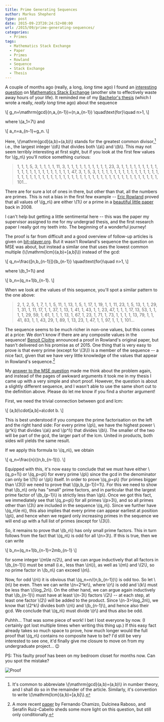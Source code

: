 ```yaml
---
title: Prime Generating Sequences
author: Markus Shepherd
type: post
date: 2015-09-23T20:24:52+00:00
url: /2015/09/prime-generating-sequences/
categories:
  - Primes
tags:
  - Mathematics Stack Exchange
  - Paper
  - Primes
  - Rowland
  - Sequence
  - Stack Exchange
  - Thesis
---
```


A couple of months ago (really, a long, _long_ time ago) I found an [interesting question](https://math.stackexchange.com/questions/1085387/prime-number-sieve-using-lcm-function) on [Mathematics Stack Exchange](https://math.stackexchange.com/) (another site to effectively waste away hours of your life). It reminded me of my [Bachelor's thesis](/schepke_primzahlerzeugende_folgen.pdf) (which I wrote a really, _really long_ time ago) about the sequence

\\[ g_n=\mathrm{gcd}(n,a_{n-1})=(n,a_{n-1}) \quad\text{for}\quad n>1, \\]

where \\(a_1=7\\) and

\\[ a_n=a_{n-1}+g_n. \\]

Here, \\(\mathrm{gcd}(a,b)=(a,b)\\) stands for the greatest common divisor,[^gcd] i.e., the largest integer \\(d\\) that divides both \\(a\\) and \\(b\\). This may not seem terribly interesting at first sight, but if you look at the first few values for \\(g_n\\) you'll notice something curious:

> 1, 1, 1, 5, 3, 1, 1, 1, 1, 11, 3, 1, 1, 1, 1, 1, 1, 1, 1, 1, 1, 23, 3, 1, 1, 1, 1, 1, 1, 1, 1, 1, 1, 1, 1, 1, 1, 1, 1, 1, 1, 1, 1, 1, 1, 47, 3, 1, 5, 3, 1, 1, 1, 1, 1, 1, 1, 1, 1, 1, 1, 1, 1, 1, 1, 1, 1, 1, 1, 1, 1, 1, 1, 1, 1, 1, 1, 1, 1, 1, 1, 1, 1, 1, 1, 1, 1, 1, 1, 1, 1, 1, 1, 1, 1, 1, 1, 1, 1, 101...

There are for sure a lot of ones in there, but other than that, all the numbers are primes. This is not a bias in the first few example -- [Eric Rowland](https://ericrowland.github.io/) proved that all values of \\(g_n\\) are either \\(1\\) or a prime in a [beautiful little paper](https://cs.uwaterloo.ca/journals/JIS/VOL11/Rowland/rowland21.html) back in 2008.

<!-- more -->

I can't help but getting a little sentimental here -- this was the paper my supervisor assigned to me for my undergrad thesis, and the first research paper I really got my teeth into. The beginning of a wonderful journey!

The proof is far from difficult and a good overview of follow-up articles is given on [bit-player.org](http://bit-player.org/2015/pumping-the-primes). But it wasn't Rowland's sequence the question on MSE was about, but instead a similar one that uses the lowest common multiple (\\(\mathrm{lcm}(a,b)=[a,b]\\)) instead of the gcd:

\\[ q_n=\frac{[n,b_{n-1}]}{b_{n-1}} \quad\text{for}\quad n>1, \\]

where \\(b_1=1\\) and

\\[ b_n=(q_n+1)b_{n-1}. \\]

When we look at the values of this sequence, you'll spot a similar pattern to the one above:

> 2, 1, 2, 5, 1, 7, 1, 1, 5, 11, 1, 13, 1, 5, 1, 17, 1, 19, 1, 1, 11, 23, 1, 5, 13, 1, 1, 29, 1, 31, 1, 11, 17, 1, 1, 37, 1, 13, 1, 41, 1, 43, 1, 1, 23, 47, 1, 1, 1, 17, 13, 53, 1, 1, 1, 1, 29, 59, 1, 61, 1, 1, 1, 13, 1, 67, 1, 23, 1, 71, 1, 73, 1, 1, 1, 1, 13, 79, 1, 1, 41, 83, 1, 1, 43, 29, 1, 89, 1, 13, 23, 1, 47, 1, 1, 97, 1, 1, 1, 101...

The sequence seems to be much richer in non-one values, but this comes at a price: We don't know if there are any composite values in the sequence! [Benoit Cloitre](http://bcmathematics.monsite-orange.fr/) announced a proof in Rowland's original paper, but hasn't delivered on his promise as of 2015. One thing that is very easy to prove is that every prime (except for \\(3\\)) is a member of the sequence -- a nice fact, given that we have very little knowledge of the values that appear in Rowland's sequence.[^paper]

My [answer to the MSE question](http://math.stackexchange.com/a/1095045/88475) made me think about the problem again, and instead of the pages of awkward arguments it took me in my thesis I came up with a very simple and short proof. However, the question is about a slightly different sequence, and I wasn't able to use the same short cut to the definition above. Please do let me know if you find a shorter argument!

First, we need the trivial connection between gcd and lcm:

\\[ (a,b)\cdot[a,b]=a\cdot b. \\]

This is best understood if you compare the prime factorisation on the left and the right hand side: For every prime \\(p\\), we have the highest power \\(p^k\\) that divides \\(a\\) and \\(p^l\\) that divides \\(b\\). The smaller of the two will be part of the gcd, the larger part of the lcm. United in products, both sides will yields the same result.

If we apply this formula to \\(q_n\\), we obtain

\\[ q_n=\frac{n}{(n,b_{n-1})}. \\]

Equipped with this, it's now easy to conclude that we must have either \\(q_p=1\\) or \\(q_p=p\\) for every prime \\(p\\) since the gcd in the denominator can only be \\(1\\) or \\(p\\) itself. In order to prove \\(q_p=p\\) (for primes bigger than \\(3\\)) we need to prove that \\((p,b_{p-1})=1\\). For this we need to show that \\(b_n\\) only has "small" prime factors, and in particular that the largest prime factor of \\(b_{p-1}\\) is strictly less than \\(p\\). Once we got this fact, we immediately see that \\(q_p=p\\) for all primes \\(p>3\\), and so all primes other than \\(3\\) are included in the sequence \\(q_n\\). Since we further have \\(q_n\le n\\), this also implies that every prime can appear earliest at position \\(p\\), and hence when we regard only increasing primes in the sequence we will end up with a full list of primes (except for \\(3\\)).

So, it remains to prove that \\(b_n\\) has only small prime factors. This in turn follows from the fact that \\(q_n\\) is odd for all \\(n>3\\). If this is true, then we can write

\\[ b_n=(q_n+1)b_{n-1}=2mb_{n-1} \\]

for some integer \\(m\le n/2\\), and we can argue inductively that all factors in \\(b_{n-1}\\) must be small (i.e., less than \\(n\\)), as well as \\(m\\) and \\(2\\), so no prime factor in \\(b_n\\) can exceed \\(n\\).

Now, for odd \\(n\\) it is obvious that \\(q_n=n/(n,b_{n-1})\\) is odd too. So let \\(n\\) be even. Then we can write \\(n=2^kr\\), where \\(r\\) is odd and \\(k\\) must be less than \\(\log_2n\\). On the other hand, we can argue again inductively that \\(b_{n-1}\\) must have at least \\(n-3\\) factors \\(2\\) -- at each step, at least one factor \\(2\\) will be added to the product. Since \\(n-3>\log_2n\\), we know that \\(2^k\\) divides both \\(n\\) and \\(b_{n-1}\\), and hence also their gcd. We conclude that \\(q_n\\) must divide \\(r\\) and thus also be odd.

Puhhh... That was some piece of work! I bet I lost everyone by now. (I certainly got lost multiple times when writing this thing up.) If this easy fact already takes so much space to prove, how much longer would the full proof that \\(q_n\\) contains no composite have to be? I'd still be very interested to see one, it'd finally give me closure to move on from my undergraduate project... 😉

PS: This faulty proof has been on my bedroom closet for months now. Can you spot the mistake?

![Proof](/img/proof.jpg)

<!-- PPS: Here is a [Sage script](https://cocalc.com/projects/68625040-d022-4b68-8d60-e09d971cfea2/files/Rowland.sagews) to reproduce some of these numbers. -->

[^gcd]: It's common to abbreviate \\(\mathrm{gcd}(a,b)=(a,b)\\) in number theory, and I shall do so in the remainder of the article. Similarly, it's convention to write \\(\mathrm{lcm}(a,b)=[a,b]\\).
[^paper]: A more recent [paper](http://www.combinatorics.org/ojs/index.php/eljc/article/view/v18i2p10) by Fernando Chamizo, Dulcinea Raboso, and Serafín Ruiz-Cabello sheds some more light on this question, but still only conditionally.

